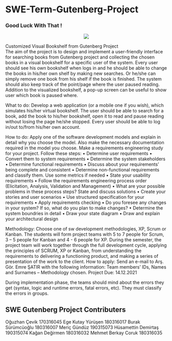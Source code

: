 # SWE-Term-Gutenberg-Project
### Good Luck With That !

<div align="center">
 <img src="https://media.giphy.com/media/26tn33aiTi1jkl6H6/giphy.gif" />
  </div>

Customized Visual Bookshelf from Gutenberg Project	
The aim of the project is to design and implement a user-friendly interface for searching books from Gutenberg project and collecting the chosen books in a visual bookshelf for a specific user of the system. Every user should see his own bookshelf when logs in and he should be able to change the books in his/her own shelf by making new searches. Or he/she can simply remove one book from his shelf if the book is finished. The system should also keep track of the point/page where the user paused reading.
Addition to the visualized bookshelf, a pop-up screen can be useful to show user which book is paused where.

What to do: Develop a web application (or a mobile one if you wish), which simulates his/her virtual bookshelf. 
The user should be able to search for a book, add the book to his/her bookshelf, open it to read and pause reading without losing the page he/she stopped. Every user should be able to log in/out to/from his/her own account. 

How to do: Apply one of the software development models and explain in detail why you choose the model. Also make the necessary documentation required in the model you choose.
Make a requirements engineering study for your project. Follow these steps:
•	Determine user requirements
•	Convert them to system requirements
•	Determine the system stakeholders
•	Determine functional requirements
•	Discuss about your requirements’ being complete and consistent
•	Determine non-functional requirements and classify them. Use some metrics if needed
•	State your usability requirements
•	Follow the requirements engineering process order (Elicitation, Analysis, Validation and Management)
•	What are your possible problems in these process steps? State and discuss solutions
•	Create your stories and user scenarios
•	Use structured specification for your requirements
•	Apply requirements checking
•	Do you foresee any changes in your system? If so, what do you plan to make changes?
•	Determine the system boundries in detail
•	Draw your state diagram
•	Draw and explain your architectural design

Methodology: Choose one of sw development methodologies, XP, Scrum or Kanban. The students will form project teams with 5 to 7 people for Scrum, 3 – 5 people for Kanban and 4 - 6 people for XP. During the semester, the project team will work together through the full development cycle, applying the principles of SCRUM, XP or Kanban, from understanding the requirements to delivering a functioning product, and making a series of presentation of the work to the client.
How to apply: Send an e-mail to Arş. Gör. Emre ŞATIR with the following information:
Team members’ IDs, Names and Surnames – Methodology chosen.
Project Due: 14.12.2021

During implementation phase, the teams should mind about the errors they get (syntax, logic and runtime errors, fatal errors, etc). They must classify the errors in groups.  


## SWE Gutenberg Project Contributers
Oğuzhan Çevik 170316045
Ege Kutay Yürüşen 180316017
Burak Sürümcüoğlu 180316007
Meriç Gündüz 190315073
Hüsamettin Demirtaş 190315074
Kağan Değirmen 180316032
Mehmet Berkay Coruk 180316035

